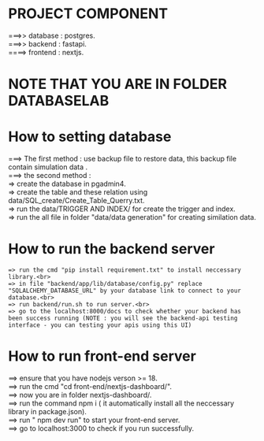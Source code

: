 # PROJECT COMPONENT
   ===>> database : postgres.<br>
   ===>> backend : fastapi. <br>
   ====> frontend : nextjs. 
# NOTE THAT YOU ARE IN FOLDER DATABASELAB
# How to setting database
  ===> The first method : use backup file to restore data, this backup file contain simulation data .<br>
  ===> the second method : <br>
         => create the database in pgadmin4.<br>
         => create the table and these relation using data/SQL_create/Create_Table_Querry.txt.<br>
         => run the data/TRIGGER AND INDEX/ for create the trigger and index.<br>
         => run the all file in folder "data/data generation" for creating similation data.
# How to run the backend server
    => run the cmd "pip install requirement.txt" to install neccessary library.<br>
    => in file "backend/app/lib/database/config.py" replace "SQLALCHEMY_DATABASE_URL" by your database link to connect to your database.<br>
    => run backend/run.sh to run server.<br>
    => go to the localhost:8000/docs to check whether your backend has been success running (NOTE : you will see the backend-api testing interface - you can testing your apis using this UI) 

# How to run front-end server
   ==> ensure that you have nodejs verson >= 18.<br>
   ==> run the cmd "cd front-end/nextjs-dashboard/".<br>
   ==> now you are in folder nextjs-dashboard/.<br>
   ==> run the command npm i ( it automatically install all the neccessary library in package.json).<br>
   ==> run " npm dev run" to start your front-end server.<br>
   ==> go to localhost:3000 to check if you run successfully.<br>
